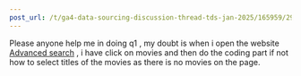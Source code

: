 ```yaml
---
post_url: /t/ga4-data-sourcing-discussion-thread-tds-jan-2025/165959/29
---
```

Please anyone help me in doing q1 , my doubt is when i open the website [Advanced search](http://www.imdb.com/search/title) , i have click on movies and then do the coding part if not how to select titles of the movies as there is no movies on the page.
